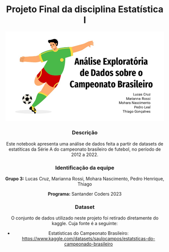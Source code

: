 # <center>**Projeto Final da disciplina Estatística I**

<center><img src="capa.jpg">

### **Descrição**

Este notebook apresenta uma análise de dados feita a partir de datasets de estatíticas da Série A do campeonato brasileiro de futebol, no período de 2012 a 2022. 

### **Identificação da equipe**

**Grupo 3:** Lucas Cruz, Marianna Rossi, Mohara Nascimento, Pedro Henrique, Thiago

**Programa:** Santander Coders 2023

### **Dataset**

O conjunto de dados utilizado neste projeto foi retirado diretamente do kaggle. Cuja fonte é a seguinte:

- Estatísticas do Campeonato Brasileiro: https://www.kaggle.com/datasets/saulocampos/estatsticas-do-campeonado-brasileiro

